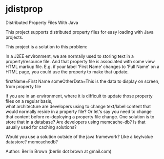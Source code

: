 jdistprop
=========

Distributed Property Files With Java

This project supports distributed property files for easy loading with Java projects.
 
This project is a solution to this problem:

In a J2EE environment, we are normally used to storing text in a property/resource file. 
And that property file is associated with some view HTML markup file. E.g. if your label 'First Name' 
changes to 'Full Name' on a HTML page, you could use the property to make that update.

firstName=First Name
someOtherData=This is the data to display on screen, from property file

If you are in an environment, where it is difficult to update those property files on a regular basis,  
what architecture are developers using to change text/label content  that would normally reside in a 
property file? Or let's say you need to change that content before re-deploying a property file change. 
One solution is to store that in a database? Are developers using memcache-db? Is that usually used for caching solutions?

Would you use a solution outside of the java framework? Like a key/value datastore? memcachedb?

Author: Berlin Brown (berlin dot brown at gmail.com)